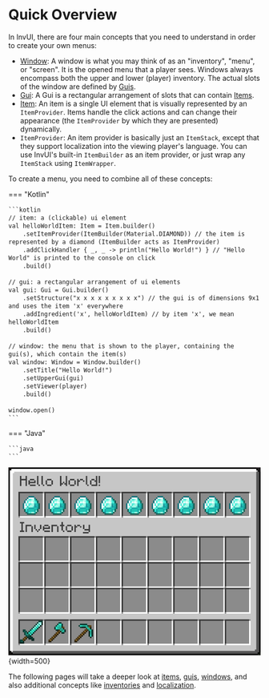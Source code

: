 # Quick Overview

In InvUI, there are four main concepts that you need to understand in order to create your own menus:

* [Window](window.md): A window is what you may think of as an "inventory", "menu", or "screen". It is the opened menu that a player sees. Windows always encompass both the upper and lower (player) inventory. The actual slots of the window are defined by [Guis](gui.md).
* [Gui](gui.md): A Gui is a rectangular arrangement of slots that can contain [Items](item.md).
* [Item](item.md): An item is a single UI element that is visually represented by an `ItemProvider`. Items handle the click actions and can change their appearance (the `ItemProvider` by which they are presented) dynamically.
* `ItemProvider`: An item provider is basically just an `ItemStack`, except that they support localization into the viewing player's language. You can use InvUI's built-in `ItemBuilder` as an item provider, or just wrap any `ItemStack` using `ItemWrapper`.

To create a menu, you need to combine all of these concepts:

=== "Kotlin"

    ```kotlin
    // item: a (clickable) ui element
    val helloWorldItem: Item = Item.builder()
        .setItemProvider(ItemBuilder(Material.DIAMOND)) // the item is represented by a diamond (ItemBuilder acts as ItemProvider)
        .addClickHandler { _, _ -> println("Hello World!") } // "Hello World" is printed to the console on click
        .build()
    
    // gui: a rectangular arrangement of ui elements
    val gui: Gui = Gui.builder()
        .setStructure("x x x x x x x x x") // the gui is of dimensions 9x1 and uses the item 'x' everywhere
        .addIngredient('x', helloWorldItem) // by item 'x', we mean helloWorldItem
        .build()
    
    // window: the menu that is shown to the player, containing the gui(s), which contain the item(s)
    val window: Window = Window.builder()
        .setTitle("Hello World!")
        .setUpperGui(gui)
        .setViewer(player)
        .build()

    window.open()
    ```

=== "Java"

    ```java
    ```

![](assets/img/basics_1.png){width=500}

The following pages will take a deeper look at [items](item.md), [guis](gui.md), [windows](window.md), and also additional concepts like [inventories](inventory.md) and [localization](localization.md).
